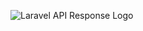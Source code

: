 ![Laravel API Response Logo](https://banners.beyondco.de/Laravel%20API%20Response.png?theme=dark&packageManager=composer+require&packageName=kennedy-osaze%2Flaravel-api-response&pattern=architect&style=style_1&description=Renders+consistent+HTTP+JSON+responses+for+API-based+projects&md=1&showWatermark=0&fontSize=100px&images=https%3A%2F%2Flaravel.com%2Fimg%2Flogomark.min.svg)

